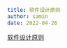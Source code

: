 ```yaml
title: 软件设计原则
author: samin
date: 2022-04-26
```

[软件设计原则](https://gaudy-feels-700.notion.site/4b07bcb9cf6741d18ae0f80e6f92247c)